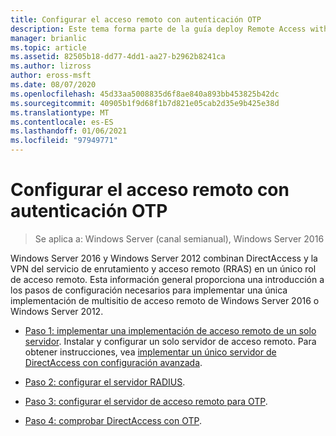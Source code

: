 ```yaml
---
title: Configurar el acceso remoto con autenticación OTP
description: Este tema forma parte de la guía deploy Remote Access with OTP Authentication in Windows Server 2016.
manager: brianlic
ms.topic: article
ms.assetid: 82505b18-dd77-4dd1-aa27-b2962b8241ca
ms.author: lizross
author: eross-msft
ms.date: 08/07/2020
ms.openlocfilehash: 45d33aa5008835d6f8ae840a893bb453825b42dc
ms.sourcegitcommit: 40905b1f9d68f1b7d821e05cab2d35e9b425e38d
ms.translationtype: MT
ms.contentlocale: es-ES
ms.lasthandoff: 01/06/2021
ms.locfileid: "97949771"
---
```

# <a name="configure-remote-access-with-otp-authentication"></a>Configurar el acceso remoto con autenticación OTP

>Se aplica a: Windows Server (canal semianual), Windows Server 2016

 Windows Server 2016 y Windows Server 2012 combinan DirectAccess y la VPN del servicio de enrutamiento y acceso remoto (RRAS) en un único rol de acceso remoto. Esta información general proporciona una introducción a los pasos de configuración necesarios para implementar una única implementación de multisitio de acceso remoto de Windows Server 2016 o Windows Server 2012.


- [Paso 1: implementar una implementación de acceso remoto de un solo servidor](../../multisite/configure/Step-1-Implement-a-Single-Server-Remote-Access-Deployment.md). Instalar y configurar un solo servidor de acceso remoto. Para obtener instrucciones, vea [implementar un único servidor de DirectAccess con configuración avanzada](../../../directaccess/single-server-advanced/deploy-a-single-directaccess-server-with-advanced-settings.md).

- [Paso 2: configurar el servidor RADIUS](Step-2-Configure-the-RADIUS-Server.md).

- [Paso 3: configurar el servidor de acceso remoto para OTP](Step-3-Configure-the-Remote-Access-Server-for-OTP.md).

- [Paso 4: comprobar DirectAccess con OTP](Step-4-Verify-DirectAccess-with-OTP.md).

